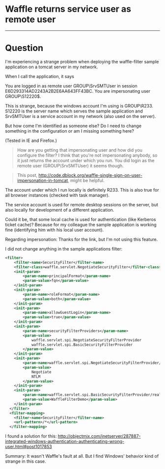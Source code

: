 # Waffle returns service user as remote user
----

# Question
I'm experiencing a strange problem when deploying the waffle-filter sample application on a tomcat server in my network.

When I call the application, it says

You are logged in as remote user GROUP\SrvSMTUser in session E6D293314AD2243A2B2E6AA643FF43BC.
You are impersonating user GROUP\S12220$.

This is strange, because the windows account I'm using is GROUP\R233. S12220 is the server name which serves the sample application and SrvSMTUser is a service account in my network (also used on the server).

But how come I'm identified as someone else? Do I need to change something in the configuration or am I missing something here?

(Tested in IE and Firefox.)

> How are you getting that impersonating user and how did you configure the filter? I think that you're not impersonating anybody, so it just returns the account under which you run. You did login as the remote user (GROUP\SrvSMTUser) it seems though.

> This post, http://code.dblock.org/waffle-single-sign-on-user-impersonation-in-tomcat, might be helpful.

The account under which I run locally is definitely R233. This is also true for all browser instances (checked with task manager).

The service account is used for remote desktop sessions on the server, but also locally for development of a different application.

Could it be, that some local cache is used for authentication (like Kerberos ticket cache)? Because for my colleague the sample application is working fine (identifying him with his local user account).

Regarding impersonation: Thanks for the link, but I'm not using this feature.

I did not change anything in the sample applications filter:

```xml
<filter>
    <filter-name>SecurityFilter</filter-name>
    <filter-class>waffle.servlet.NegotiateSecurityFilter</filter-class>   
    <init-param>
    	<param-name>principalFormat</param-name>
    	<param-value>fqn</param-value>
    </init-param>
    <init-param>
    	<param-name>roleFormat</param-name>
    	<param-value>both</param-value>
    </init-param>
    <init-param>
    	<param-name>allowGuestLogin</param-name>
    	<param-value>true</param-value>
    </init-param>
    <init-param>
    	<param-name>securityFilterProviders</param-name>
    	<param-value>
    		waffle.servlet.spi.NegotiateSecurityFilterProvider
    		waffle.servlet.spi.BasicSecurityFilterProvider
    	</param-value>
    </init-param>
    <init-param>
    	<param-name>waffle.servlet.spi.NegotiateSecurityFilterProvider/protocols</param-name>
    	<param-value>
    		Negotiate
    		NTLM
    	</param-value>
    </init-param>
    <init-param>    
    	<param-name>waffle.servlet.spi.BasicSecurityFilterProvider/realm</param-name>
    	<param-value>WaffleFilterDemo</param-value>
    </init-param>
  </filter>
  <filter-mapping>
    <filter-name>SecurityFilter</filter-name>
    <url-pattern>/*</url-pattern>
  </filter-mapping>
```

I found a solution for this: http://objectmix.com/inetserver/287887-integrated-windows-authentication-authenticating-wrong-user.html#post1017853

Summary: It wasn't Waffle's fault at all. But I find Windows' behavior kind of strange in this case.